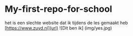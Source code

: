 # My-first-repo-for-school 
het is een slechte website dat ik tijdens de les gemaakt heb
[https://www.zuyd.nl](url)
![Dit ben ik] (img/yes.jpg)


